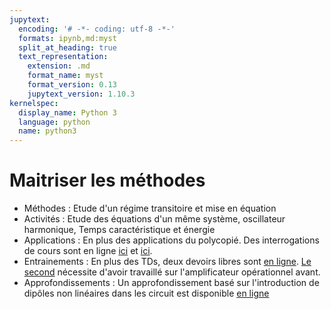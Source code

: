 ```yaml
---
jupytext:
  encoding: '# -*- coding: utf-8 -*-'
  formats: ipynb,md:myst
  split_at_heading: true
  text_representation:
    extension: .md
    format_name: myst
    format_version: 0.13
    jupytext_version: 1.10.3
kernelspec:
  display_name: Python 3
  language: python
  name: python3
---
```

# Maitriser les méthodes
* Méthodes : Etude d'un régime transitoire et mise en équation
* Activités : Etude des équations d'un même système, oscillateur harmonique, Temps caractéristique et énergie
* Applications : En plus des applications du polycopié. Des interrogations de cours sont en ligne [ici](https://stanislas.edunao.com/mod/resource/view.php?id=12840) et [ici](https://stanislas.edunao.com/mod/resource/view.php?id=12841).
* Entrainements : En plus des TDs, deux devoirs libres sont [en ligne](https://stanislas.edunao.com/mod/resource/view.php?id=12836). [Le second](https://stanislas.edunao.com/mod/resource/view.php?id=12838) nécessite d'avoir travaillé sur l'amplificateur opérationnel avant.
* Approfondissements : Un approfondissement basé sur l'introduction de dipôles non linéaires dans les circuit est disponible [en ligne](https://stanislas.edunao.com/mod/resource/view.php?id=15006)